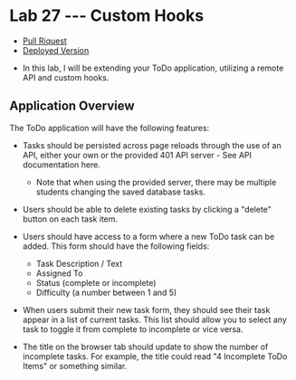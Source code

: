 # Lab 27 --- Custom Hooks

- [Pull Riquest](https://github.com/Thomas720/todo-list/pull/4)
- [Deployed Version](https://thirsty-neumann-848542.netlify.app/)

* In this lab, I will be extending your ToDo application, utilizing a remote API and custom hooks.

## Application Overview

The ToDo application will have the following features:

- Tasks should be persisted across page reloads through the use of an API, either your own or the provided 401 API server - See API documentation here.

  - Note that when using the provided server, there may be multiple students changing the saved database tasks.

- Users should be able to delete existing tasks by clicking a "delete" button on each task item.

- Users should have access to a form where a new ToDo task can be added. This form should have the following fields:

  - Task Description / Text
  - Assigned To
  - Status (complete or incomplete)
  - Difficulty (a number between 1 and 5)

- When users submit their new task form, they should see their task appear in a list of current tasks. This list should allow you to select any task to toggle it from complete to incomplete or vice versa.

- The title on the browser tab should update to show the number of incomplete tasks. For example, the title could read "4 Incomplete ToDo Items" or something similar.
